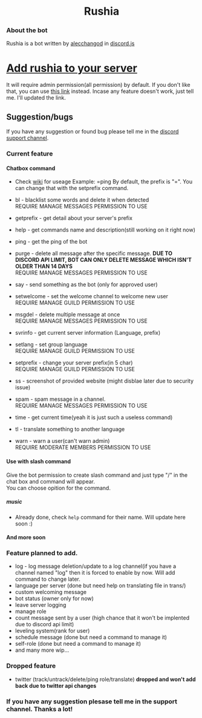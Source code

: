 <h1 style="text-align: center;">
<br> Rushia </br>
</h1>

### About the bot
Rushia is a bot written by [alecchangod](https://github.com/alecchangod) in [discord.js](https://discord.js.org/#/)

# [Add rushia to your server](https://discord.com/api/oauth2/authorize?client_id=953567399687364659&permissions=8&scope=bot%20applications.commands)
It will require admin permission(all permission) by default. If you don't like that, you can use [this link](https://discord.com/api/oauth2/authorize?client_id=953567399687364659&permissions=2068063845568&scope=bot%20applications.commands) instead. Incase any feature doesn't work, just tell me. I'll updated the link.

## Suggestion/bugs
If you have any suggestion or found bug please tell me in the [discord support channel](https://discord.gg/utRrnKWdbG).

### Current feature 

#### Chatbox command
- Check [wiki](https://github.com/alecchangod/discord-rushia-bot/wiki/Command-Useage) for useage
Example: =ping
By default, the prefix is "=". You can change that with the setprefix command.

- bl - blacklist some words and delete it when detected
<br/>REQUIRE MANAGE MESSAGES PERMISSION TO USE<br/>
- getprefix - get detail about your server's prefix
- help - get commands name and description(still working on it right now)
- ping - get the ping of the bot
- purge - delete all message after the specific message. **DUE TO DISCORD API LIMIT, BOT CAN ONLY DELETE MESSAGE WHICH ISN'T OLDER THAN 14 DAYS**
<br/>REQUIRE MANAGE MESSAGES PERMISSION TO USE<br/>
- say - send something as the bot (only for approved user)
- setwelcome - set the welcome channel to welcome new user
<br/>REQUIRE MANAGE GUILD PERMISSION TO USE<br/>
- msgdel - delete multiple message at once
<br/>REQUIRE MANAGE MESSAGES PERMISSION TO USE<br/>
- svrinfo - get current server information (Language, prefix)
- setlang - set group language
<br/>REQUIRE MANAGE GUILD PERMISSION TO USE<br/>
- setprefix - change your server prefix(in 5 char)
<br/>REQUIRE MANAGE GUILD PERMISSION TO USE<br/>
- ss - screenshot of provided website (might disblae later due to security issue)
- spam - spam message in a channel.
<br/>REQUIRE MANAGE MESSAGES PERMISSION TO USE<br/>
- time - get current time(yeah it is just such a useless command)
- tl - translate something to another language
- warn - warn a user(can't warn admin)
<br/>REQUIRE MODERATE MEMBERS PERMISSION TO USE<br/>

#### Use with slash command
Give the bot permission to create slash command and just type "/" in the chat box and command will appear.
<br/>You can choose opition for the command.<br/>

##### music
- Already done, check `help` command for their name. Will update here soon :)

#### And more soon

### Feature planned to add.
- log - log message deletion/update to a log channel(if you have a channel named "log" then it is forced to enable by now. Will add command to change later.
- language per server (done but need help on translating file in trans/)
- custom welcoming message
- bot status (owner only for now)
- leave server logging 
- manage role 
- count message sent by a user (high chance that it won't be implented due to discord api limit)
- leveling system(rank for user) 
- schedule message (done but need a command to manage it)
- self-role (done but need a command to manage it)
- and many more wip...

### Dropped feature
- twitter (track/untrack/delete/ping role/translate) **dropped and won't add back due to twitter api changes**

### If you have any suggestion plesase tell me in the support channel. Thanks a lot!
